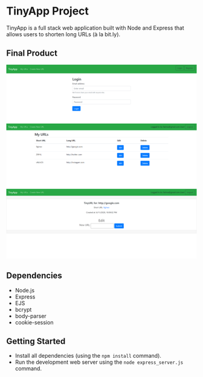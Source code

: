 # TinyApp Project

TinyApp is a full stack web application built with Node and Express that allows users to shorten long URLs (à la bit.ly).

## Final Product

!["Screenshot of login page"](https://github.com/fatimasajadi/tinyapp/blob/master/docs/login-page.PNG?raw=true)
!["Screenshot of URLs page"](https://github.com/fatimasajadi/tinyapp/blob/master/docs/urls-page.PNG?raw=true)
!["Screenshot of edit URLs page"](https://github.com/fatimasajadi/tinyapp/blob/master/docs/edit-page.PNG?raw=true)

## Dependencies

- Node.js
- Express
- EJS
- bcrypt
- body-parser
- cookie-session

## Getting Started

- Install all dependencies (using the `npm install` command).
- Run the development web server using the `node express_server.js` command.